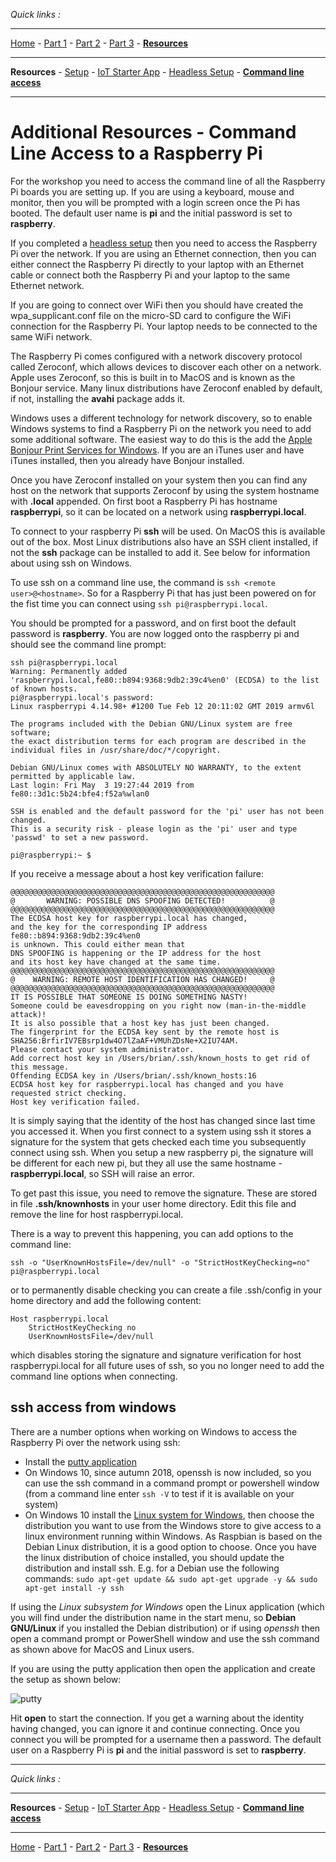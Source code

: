*Quick links :*
***
[Home](/README.md) - [Part 1](/part1/README.md) - [Part 2](/part2/README.md) - [Part 3](/part3/README.md) - [**Resources**](/additionalResources/README.md)
***
**Resources** - [Setup](PREREQUISITES_AND_SETUP.md) - [IoT Starter App](IOT_STARTER_APP.md) - [Headless Setup](HEADLESS_SETUP.md) - [**Command line access**](COMMAND_LINE_ACCESS.md)
***

# Additional Resources - Command Line Access to a Raspberry Pi

For the workshop you need to access the command line of all the Raspberry Pi boards you are setting up.  If you are using a keyboard, mouse and monitor, then you will be prompted with a login screen once the Pi has booted.  The default user name is **pi** and the initial password is set to **raspberry**.

If you completed a [headless setup](HEADLESS_SETUP.md) then you need to access the Raspberry Pi over the network.  If you are using an Ethernet connection, then you can either connect the Raspberry Pi directly to your laptop with an Ethernet cable or connect both the Raspberry Pi and your laptop to the same Ethernet network.

If you are going to connect over WiFi then you should have created the wpa_supplicant.conf file on the micro-SD card to configure the WiFi connection for the Raspberry Pi.  Your laptop needs to be connected to the same WiFi network.

The Raspberry Pi comes configured with a network discovery protocol called Zeroconf, which allows devices to discover each other on a network.  Apple uses Zeroconf, so this is built in to MacOS and is known as the Bonjour service.  Many linux distributions have Zeroconf enabled by default, if not, installing the **avahi** package adds it.  

Windows uses a different technology for network discovery, so to enable Windows systems to find a Raspberry Pi on the network you need to add some additional software.  The easiest way to do this is the add the [Apple Bonjour Print Services for Windows](https://support.apple.com/kb/dl999).  If you are an iTunes user and have iTunes installed, then you already have Bonjour installed.

Once you have Zeroconf installed on your system then you can find any host on the network that supports Zeroconf by using the system hostname with **.local** appended.  On first boot a Raspberry Pi has hostname **raspberrypi**, so it can be located on a network using **raspberrypi.local**.

To connect to your raspberry Pi **ssh** will be used.  On MacOS this is available out of the box.  Most Linux distributions also have an SSH client installed, if not the **ssh** package can be installed to add it.  See below for information about using ssh on Windows.

To use ssh on a command line use, the command is ```ssh <remote user>@<hostname>```.  So for a Raspberry Pi that has just been powered on for the fist time you can connect using ```ssh pi@raspberrypi.local```.

You should be prompted for a password, and on first boot the default password is **raspberry**.  You are now logged onto the raspberry pi and should see the command line prompt:

```text
ssh pi@raspberrypi.local
Warning: Permanently added 'raspberrypi.local,fe80::b894:9368:9db2:39c4%en0' (ECDSA) to the list of known hosts.
pi@raspberrypi.local's password:
Linux raspberrypi 4.14.98+ #1200 Tue Feb 12 20:11:02 GMT 2019 armv6l

The programs included with the Debian GNU/Linux system are free software;
the exact distribution terms for each program are described in the
individual files in /usr/share/doc/*/copyright.

Debian GNU/Linux comes with ABSOLUTELY NO WARRANTY, to the extent
permitted by applicable law.
Last login: Fri May  3 19:27:44 2019 from fe80::3d1c:5b24:bfe4:f52a%wlan0

SSH is enabled and the default password for the 'pi' user has not been changed.
This is a security risk - please login as the 'pi' user and type 'passwd' to set a new password.

pi@raspberrypi:~ $
```

If you receive a message about a host key verification failure:

```text
@@@@@@@@@@@@@@@@@@@@@@@@@@@@@@@@@@@@@@@@@@@@@@@@@@@@@@@@@@@
@       WARNING: POSSIBLE DNS SPOOFING DETECTED!          @
@@@@@@@@@@@@@@@@@@@@@@@@@@@@@@@@@@@@@@@@@@@@@@@@@@@@@@@@@@@
The ECDSA host key for raspberrypi.local has changed,
and the key for the corresponding IP address fe80::b894:9368:9db2:39c4%en0
is unknown. This could either mean that
DNS SPOOFING is happening or the IP address for the host
and its host key have changed at the same time.
@@@@@@@@@@@@@@@@@@@@@@@@@@@@@@@@@@@@@@@@@@@@@@@@@@@@@@@@@@@
@    WARNING: REMOTE HOST IDENTIFICATION HAS CHANGED!     @
@@@@@@@@@@@@@@@@@@@@@@@@@@@@@@@@@@@@@@@@@@@@@@@@@@@@@@@@@@@
IT IS POSSIBLE THAT SOMEONE IS DOING SOMETHING NASTY!
Someone could be eavesdropping on you right now (man-in-the-middle attack)!
It is also possible that a host key has just been changed.
The fingerprint for the ECDSA key sent by the remote host is
SHA256:BrfirIV7EBsrp1dw4O7lZaAF+VMUhZDsNe+X2IU74AM.
Please contact your system administrator.
Add correct host key in /Users/brian/.ssh/known_hosts to get rid of this message.
Offending ECDSA key in /Users/brian/.ssh/known_hosts:16
ECDSA host key for raspberrypi.local has changed and you have requested strict checking.
Host key verification failed.
```

It is simply saying that the identity of the host has changed since last time you accessed it.  When you first connect to a system using ssh it stores a signature for the system that gets checked each time you subsequently connect using ssh.  When you setup a new raspberry pi, the signature will be different for each new pi, but they all use the same hostname - **raspberrypi.local**, so SSH will raise an error.  

To get past this issue, you need to remove the signature.  These are stored in file **.ssh/knownhosts** in your user home directory.  Edit this file and remove the line for host raspberrypi.local.

There is a way to prevent this happening, you can add options to the command line:

```text
ssh -o "UserKnownHostsFile=/dev/null" -o "StrictHostKeyChecking=no" pi@raspberrypi.local
```

or to permanently disable checking you can create a file .ssh/config in your home directory and add the following content:

```text
Host raspberrypi.local
    StrictHostKeyChecking no
    UserKnownHostsFile=/dev/null
```

which disables storing the signature and signature verification for host raspberrypi.local for all future uses of ssh, so you no longer need to add the command line options when connecting.

## ssh access from windows

There are a number options when working on Windows to access the Raspberry Pi over the network using ssh:

- Install the [putty application](https://www.putty.org)
- On Windows 10, since autumn 2018, openssh is now included, so you can use the ssh command in a command prompt or powershell window (from a command line enter ```ssh -V``` to test if it is available on your system)
- On Windows 10 install the [Linux system for Windows](https://docs.microsoft.com/en-us/windows/wsl/install-win10), then choose the distribution you want to use from the Windows store to give access to a linux environment running within Windows.  As Raspbian is based on the Debian Linux distribution, it is a good option to choose.  Once you have the linux distribution of choice installed, you should update the distribution and install ssh.  E.g. for a Debian use the following commands: ```sudo apt-get update && sudo apt-get upgrade -y && sudo apt-get install -y ssh```

If using the *Linux subsystem for Windows* open the Linux application (which you will find under the distribution name in the start menu, so **Debian GNU/Linux** if you installed the Debian distribution) or if using *openssh* then open a command prompt or PowerShell window and use the ssh command as shown above for MacOS and Linux users.

If you are using the putty application then open the application and create the setup as shown below:

![putty](/images/putty.png)

Hit **open** to start the connection.  If you get a warning about the identity having changed, you can ignore it and continue connecting.  Once you connect you will be prompted for a username then a password.  The default user on a Raspberry Pi is **pi** and the initial password is set to **raspberry**.

***
*Quick links :*
***
**Resources** - [Setup](PREREQUISITES_AND_SETUP.md) - [IoT Starter App](IOT_STARTER_APP.md) - [Headless Setup](HEADLESS_SETUP.md) - [**Command line access**](COMMAND_LINE_ACCESS.md)
***
[Home](/README.md) - [Part 1](/part1/README.md) - [Part 2](/part2/README.md) - [Part 3](/part3/README.md) - [**Resources**](/additionalResources/README.md)
